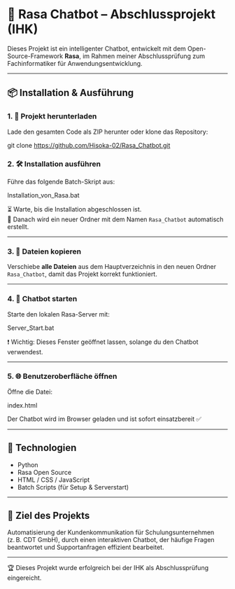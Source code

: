 # 🤖 Rasa Chatbot – Abschlussprojekt (IHK)

Dieses Projekt ist ein intelligenter Chatbot, entwickelt mit dem Open-Source-Framework **Rasa**, im Rahmen meiner Abschlussprüfung zum Fachinformatiker für Anwendungsentwicklung.

---

## 📦 Installation & Ausführung

### 1. 🔽 Projekt herunterladen
Lade den gesamten Code als ZIP herunter oder klone das Repository:

git clone https://github.com/Hisoka-02/Rasa_Chatbot.git

### 2. 🛠️ Installation ausführen

Führe das folgende Batch-Skript aus:

Installation_von_Rasa.bat

⏳ Warte, bis die Installation abgeschlossen ist.  
📁 Danach wird ein neuer Ordner mit dem Namen `Rasa_Chatbot` automatisch erstellt.

---

### 3. 📁 Dateien kopieren

Verschiebe **alle Dateien** aus dem Hauptverzeichnis in den neuen Ordner `Rasa_Chatbot`, damit das Projekt korrekt funktioniert.

---

### 4. 🚀 Chatbot starten

Starte den lokalen Rasa-Server mit:

Server_Start.bat

❗️ Wichtig: Dieses Fenster geöffnet lassen, solange du den Chatbot verwendest.

---

### 5. 🌐 Benutzeroberfläche öffnen

Öffne die Datei:

index.html

Der Chatbot wird im Browser geladen und ist sofort einsatzbereit ✅

---

## 🧰 Technologien

- Python
- Rasa Open Source
- HTML / CSS / JavaScript
- Batch Scripts (für Setup & Serverstart)

---

## 🧠 Ziel des Projekts

Automatisierung der Kundenkommunikation für Schulungsunternehmen (z. B. CDT GmbH), durch einen interaktiven Chatbot, der häufige Fragen beantwortet und Supportanfragen effizient bearbeitet.

---


🏆 Dieses Projekt wurde erfolgreich bei der IHK als Abschlussprüfung eingereicht.
